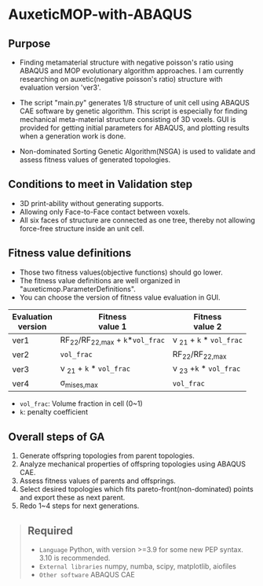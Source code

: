 # AuxeticMOP-with-ABAQUS
## Purpose
- Finding metamaterial structure with negative poisson's ratio using ABAQUS and MOP evolutionary algorithm approaches.
I am currently researching on auxetic(negative poisson's ratio) structure with evaluation version 'ver3'.

- The script "main.py" generates 1/8 structure of unit cell using ABAQUS CAE software by genetic algorithm.
This script is especially for finding mechanical meta-material structure consisting of 3D voxels.
GUI is provided for getting initial parameters for ABAQUS, and plotting results when a generation work is done.

- Non-dominated Sorting Genetic Algorithm(NSGA) is used to validate and assess fitness values of generated topologies.

## Conditions to meet in Validation step
- 3D print-ability without generating supports.
- Allowing only Face-to-Face contact between voxels.
- All six faces of structure are connected as one tree, thereby not allowing force-free structure inside an unit cell.

## Fitness value definitions
- Those two fitness values(objective functions) should go lower.
- The fitness value definitions are well organized in "auxeticmop.ParameterDefinitions".
- You can choose the version of fitness value evaluation in GUI.

| Evaluation<br/>version | Fitness<br/> value 1                                 | Fitness<br/> value 2                |
|------------------------|------------------------------------------------------|-------------------------------------|
| ver1                   | RF<sub>22</sub>/RF<sub>22,max</sub> + `k`*`vol_frac` | ν <sub>21</sub> + `k` * `vol_frac`  |
| ver2                   | `vol_frac`                                           | RF<sub>22</sub>/RF<sub>22,max</sub> |
| ver3                   | ν <sub>21</sub> + `k` * `vol_frac`                   | ν <sub>23</sub> +`k` * `vol_frac`   |
| ver4                   | σ<sub>mises,max</sub>                                | `vol_frac`                          |
- `vol_frac`: Volume fraction in cell (0~1)
- `k`: penalty coefficient

## Overall steps of GA
1. Generate offspring topologies from parent topologies.
2. Analyze mechanical properties of offspring topologies using ABAQUS CAE.
3. Assess fitness values of parents and offsprings.
4. Select desired topologies which fits pareto-front(non-dominated) points and export these as next parent.
5. Redo 1~4 steps for next generations.

>## Required
> - `Language` Python, with version >=3.9 for some new PEP syntax. 3.10 is recommended.
> - `External libraries` numpy, numba, scipy, matplotlib, aiofiles
> - `Other software` ABAQUS CAE
